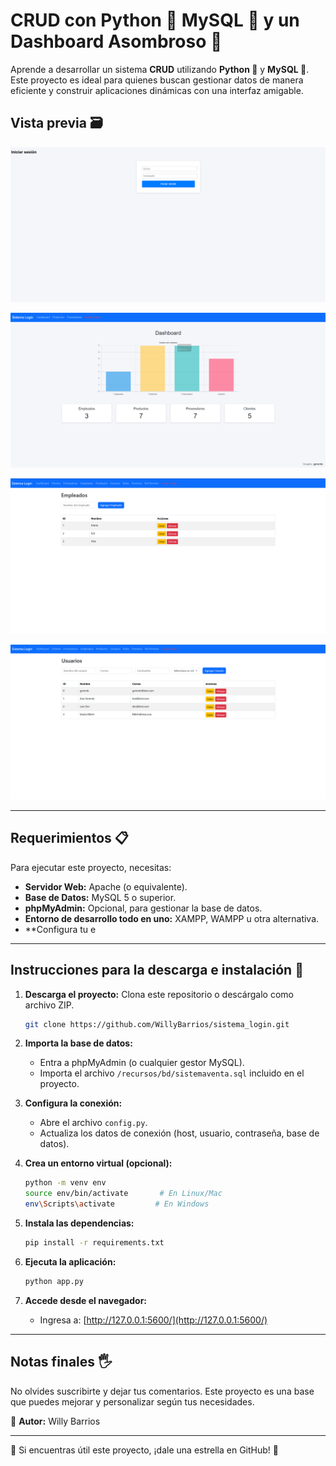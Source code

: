 # CRUD con Python 🐍 MySQL 📂 y un Dashboard Asombroso 🚀

Aprende a desarrollar un sistema **CRUD** utilizando **Python 🐍** y **MySQL 📂**. Este proyecto es ideal para quienes buscan gestionar datos de manera eficiente y construir aplicaciones dinámicas con una interfaz amigable.

## Vista previa 🗃

![Dashboard Login](/recursos/img/image.png)

![Panel Principal](/recursos/img/image-1.png)

![Lista de Empleados](/recursos/img/image-2.png)

![Lista de Usuarios](/recursos/img/image-3.png)

---

## Requerimientos 📋

Para ejecutar este proyecto, necesitas:

- **Servidor Web:** Apache (o equivalente).
- **Base de Datos:** MySQL 5 o superior.
- **phpMyAdmin:** Opcional, para gestionar la base de datos.
- **Entorno de desarrollo todo en uno:** XAMPP, WAMPP u otra alternativa.
- **Configura tu e

---

## Instrucciones para la descarga e instalación 🔧

1. **Descarga el proyecto:** Clona este repositorio o descárgalo como archivo ZIP.

   ```bash
   git clone https://github.com/WillyBarrios/sistema_login.git
   ```

2. **Importa la base de datos:**
   - Entra a phpMyAdmin (o cualquier gestor MySQL).
   - Importa el archivo `/recursos/bd/sistemaventa.sql` incluido en el proyecto.

3. **Configura la conexión:**
   - Abre el archivo `config.py`.
   - Actualiza los datos de conexión (host, usuario, contraseña, base de datos).

4. **Crea un entorno virtual (opcional):**

   ```bash
   python -m venv env
   source env/bin/activate       # En Linux/Mac
   env\Scripts\activate         # En Windows
   ```

5. **Instala las dependencias:**

   ```bash
   pip install -r requirements.txt
   ```

6. **Ejecuta la aplicación:**

   ```bash
   python app.py
   ```

7. **Accede desde el navegador:**

   - Ingresa a: [http://127.0.0.1:5600/](http://127.0.0.1:5600/)

---

## Notas finales 🖐️

No olvides suscribirte y dejar tus comentarios. Este proyecto es una base que puedes mejorar y personalizar según tus necesidades.

🔹 **Autor:** Willy Barrios

---

🔹 Si encuentras útil este proyecto, ¡dale una estrella en GitHub! 🌟


